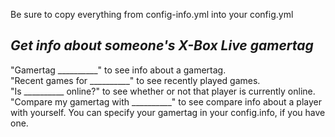 Be sure to copy everything from config-info.yml into your config.yml

<h2><i>Get info about someone's X-Box Live gamertag</i></h2>
"Gamertag __________" to see info about a gamertag.<br />
"Recent games for __________" to see recently played games.<br />
"Is __________ online?" to see whether or not that player is currently online.<br />
"Compare my gamertag with __________" to see compare info about a player with yourself. You can specify your gamertag in your config.info, if you have one.<br />